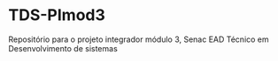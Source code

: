 # TDS-PImod3
Repositório para o projeto integrador módulo 3, Senac EAD Técnico em Desenvolvimento de sistemas
